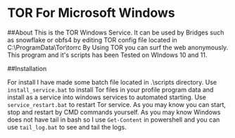# TOR For Microsoft Windows

##About
This is the TOR Windows Service. It can be used by Bridges such as snowflake or obfs4 by editing TOR config file located in C:\ProgramData\Tor\torrc
By Using TOR you can surf the web anonymously. This program and it's scripts has been Tested on WIndows 10 and 11.

##Installation

For install I have made some batch file located in .\scripts directory.
Use `install_service.bat` to install Tor files in your profile program data and install as a service into windows services to automated starting.
Use `service_restart.bat` to restart Tor service. As you may know you can start, stop and restart by CMD commands yourself.
As you may know Windows does not have tail in bash so I use `Get-Content` in powershell and you can use `tail_log.bat` to see and tail the logs.